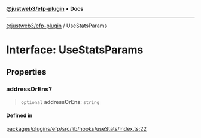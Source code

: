 [**@justweb3/efp-plugin**](../README.md) • **Docs**

***

[@justweb3/efp-plugin](../globals.md) / UseStatsParams

# Interface: UseStatsParams

## Properties

### addressOrEns?

> `optional` **addressOrEns**: `string`

#### Defined in

[packages/plugins/efp/src/lib/hooks/useStats/index.ts:22](https://github.com/JustaName-id/JustaName-sdk/blob/dc845c10af242e3ca87d95ef392516ac0bfa8b95/packages/plugins/efp/src/lib/hooks/useStats/index.ts#L22)

